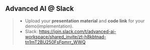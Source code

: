 ## Advanced AI @ Slack
> * Upload your **presentation material** and **code link** for your demo(implementation).
> * Slack: https://join.slack.com/t/advanced-ai-workspace/shared_invite/zt-h8kbtnad-tn1mT2BU250FsFpmrr_WWQ
